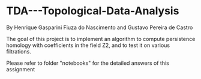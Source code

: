 # TDA---Topological-Data-Analysis

By Henrique Gasparini Fiuza do Nascimento
and Gustavo Pereira de Castro

The goal of this project is to implement an algorithm to compute persistence homology with coefficients in the field Z2, and to test it on various filtrations. 

Please refer to folder "notebooks" for the detailed answers of this assignment
